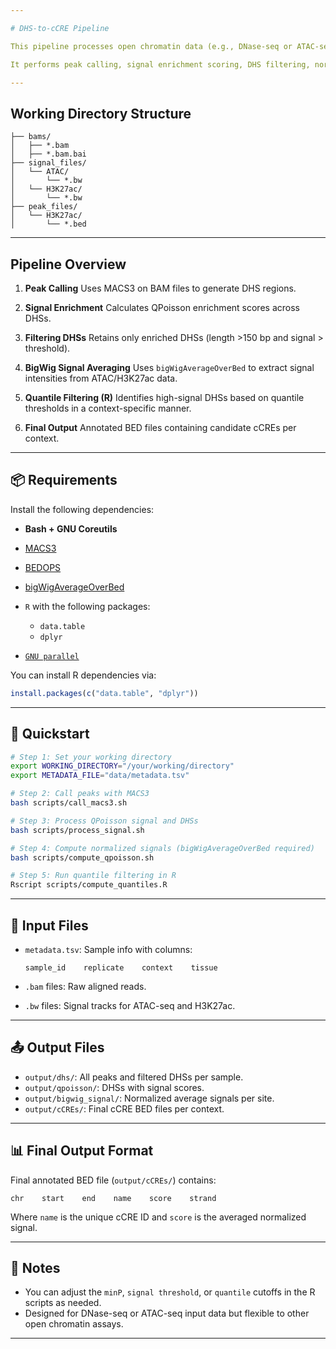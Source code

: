 ```yaml
---

# DHS-to-cCRE Pipeline

This pipeline processes open chromatin data (e.g., DNase-seq or ATAC-seq) to identify high-confidence **candidate cis-regulatory elements (cCREs)** by integrating chromatin accessibility and histone modification signals (e.g., H3K27ac).

It performs peak calling, signal enrichment scoring, DHS filtering, normalization, and final cCRE annotation using R-based quantile thresholds.

---
```


## Working Directory Structure

```
├── bams/
│   ├── *.bam
│   ├── *.bam.bai
├── signal_files/
│   └── ATAC/
│       └── *.bw
│   └── H3K27ac/
│       └── *.bw
├── peak_files/
│   └── H3K27ac/
│       └── *.bed
```

---

## Pipeline Overview

1. **Peak Calling**
   Uses MACS3 on BAM files to generate DHS regions.

2. **Signal Enrichment**
   Calculates QPoisson enrichment scores across DHSs.

3. **Filtering DHSs**
   Retains only enriched DHSs (length >150 bp and signal > threshold).

4. **BigWig Signal Averaging**
   Uses `bigWigAverageOverBed` to extract signal intensities from ATAC/H3K27ac data.

5. **Quantile Filtering (R)**
   Identifies high-signal DHSs based on quantile thresholds in a context-specific manner.

6. **Final Output**
   Annotated BED files containing candidate cCREs per context.

---

## 📦 Requirements

Install the following dependencies:

* **Bash + GNU Coreutils**
* [MACS3](https://github.com/macs3-project/MACS)
* [BEDOPS](https://bedops.readthedocs.io/)
* [bigWigAverageOverBed](https://hgdownload.soe.ucsc.edu/admin/exe/)
* `R` with the following packages:

  * `data.table`
  * `dplyr`
* [`GNU parallel`](https://www.gnu.org/software/parallel/)

You can install R dependencies via:

```r
install.packages(c("data.table", "dplyr"))
```

---

## 🚀 Quickstart

```bash
# Step 1: Set your working directory
export WORKING_DIRECTORY="/your/working/directory"
export METADATA_FILE="data/metadata.tsv"

# Step 2: Call peaks with MACS3
bash scripts/call_macs3.sh

# Step 3: Process QPoisson signal and DHSs
bash scripts/process_signal.sh

# Step 4: Compute normalized signals (bigWigAverageOverBed required)
bash scripts/compute_qpoisson.sh

# Step 5: Run quantile filtering in R
Rscript scripts/compute_quantiles.R
```

---

## 📄 Input Files

* `metadata.tsv`: Sample info with columns:

  ```
  sample_id    replicate    context    tissue
  ```

* `.bam` files: Raw aligned reads.

* `.bw` files: Signal tracks for ATAC-seq and H3K27ac.

---

## 📤 Output Files

* `output/dhs/`: All peaks and filtered DHSs per sample.
* `output/qpoisson/`: DHSs with signal scores.
* `output/bigwig_signal/`: Normalized average signals per site.
* `output/cCREs/`: Final cCRE BED files per context.

---

## 📊 Final Output Format

Final annotated BED file (`output/cCREs/`) contains:

```
chr    start    end    name    score    strand
```

Where `name` is the unique cCRE ID and `score` is the averaged normalized signal.

---

## 📌 Notes

* You can adjust the `minP`, `signal threshold`, or `quantile` cutoffs in the R scripts as needed.
* Designed for DNase-seq or ATAC-seq input data but flexible to other open chromatin assays.

---

